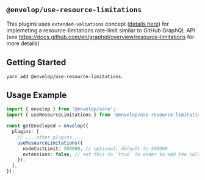 ## `@envelop/use-resource-limitations`

This plugins uses `extended-valiations` concept ([details here](https://github.com/dotansimha/envelop/tree/main/packages/plugins/extended-validation#envelopextended-validation)) for implemeting a resource-limitations rate-limit similar to GitHub GraphQL API (see https://docs.github.com/en/graphql/overview/resource-limitations for more details)

## Getting Started

```
yarn add @envelop/use-resource-limitations
```

## Usage Example

```ts
import { envelop } from '@envelop/core';
import { useResourceLimitations } from '@envelop/use-resource-limitations';

const getEnveloped = envelop({
  plugins: [
    // ... other plugins ...
    useResourceLimitations({
      nodeCostLimit: 500000, // optional, default to 500000
      extensions: false, // set this to `true` in order to add the calculated const to the response of queries
    }),
  ],
});
```
